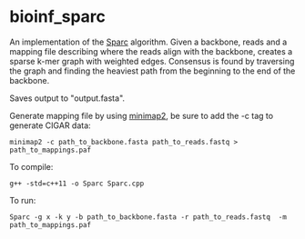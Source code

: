 # bioinf_sparc
An implementation of the [Sparc](https://peerj.com/articles/2016.pdf) algorithm.
Given a backbone, reads and a mapping file describing where the reads align with the backbone, creates a sparse k-mer graph with weighted edges. Consensus is found by traversing the graph and finding the heaviest path from the beginning to the end of the backbone.

Saves output to "output.fasta".

Generate mapping file by using [minimap2](https://github.com/lh3/minimap2), be sure to add the -c tag to generate CIGAR data:

`minimap2 -c path_to_backbone.fasta path_to_reads.fastq > path_to_mappings.paf`

To compile:

`g++ -std=c++11 -o Sparc Sparc.cpp`

To run:

`Sparc -g x -k y -b path_to_backbone.fasta -r path_to_reads.fastq  -m path_to_mappings.paf `

